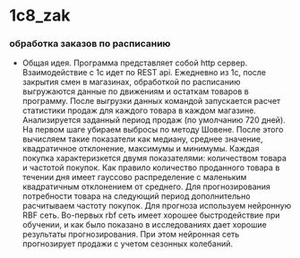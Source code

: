 # 1c8_zak
### обработка заказов по расписанию
*   Общая идея.
Программа представляет собой http сервер. Взаимодействие с 1с идет по REST api.
Ежедневно из 1с, после закрытия смен в магазинах, обработкой по расписанию выгружаются данные по движениям и остаткам товаров в программу.
После выгрузки данных командой запускается расчет статистики продаж для каждого товара в каждом магазине. Анализируется заданный период продаж (по умолчанию 720 дней).
На первом шаге убираем выбросы по методу Шовене. После этого вычисляем такие показатели как медиану, среднее значение, квадратичное отклонение, максимумы и минимумы.
Каждая покупка характеризкется двумя показателями: количеством товара и частотой покупок. Как правило количество проданного товара в течении дня имеет гауссово распределение
с маленьким квадратичным отклонением от среднего. Для прогнозирования потребности товара на следующий период дополнительно расчитываем частоту покупок. 
Для прогноза используем нейронную RBF сеть. Во-первых rbf сеть имеет хорошее быстродействие при обучении, и как было показано в исследованиях дает хорошие результаты прогнозирования. При этом нейронная сеть прогнозирует продажи с учетом сезонных колебаний.
